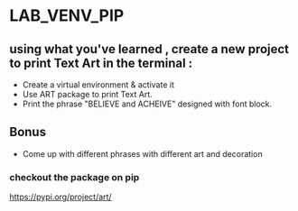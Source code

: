 # LAB_VENV_PIP


## using what you've learned , create a new project to print Text Art in the terminal :
- Create a virtual environment & activate it
- Use ART package to print Text Art.
- Print the phrase "BELIEVE and ACHEIVE" designed with font block.


## Bonus
- Come up with different phrases with different art and decoration


### checkout the package on pip
https://pypi.org/project/art/

